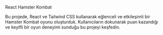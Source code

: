 React Hamster Kombat 

Bu projede, React ve Tailwind CSS kullanarak eğlenceli ve etkileşimli bir Hamster Kombat  oyunu oluşturduk. Kullanıcıların dokunarak puan kazandığı ve keyifli bir oyun deneyimi sunduğu bu projeyi keşfedin.

